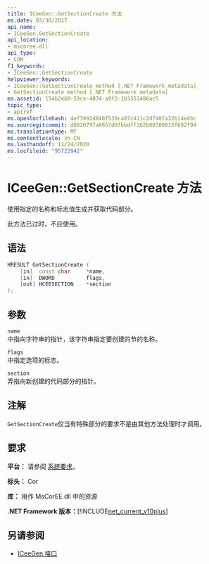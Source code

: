 ```yaml
---
title: ICeeGen::GetSectionCreate 方法
ms.date: 03/30/2017
api_name:
- ICeeGen.GetSectionCreate
api_location:
- mscoree.dll
api_type:
- COM
f1_keywords:
- ICeeGen::GetSectionCreate
helpviewer_keywords:
- ICeeGen::GetSectionCreate method [.NET Framework metadata]
- GetSectionCreate method [.NET Framework metadata]
ms.assetid: 154b2460-59ce-4874-a9f2-1b3353486ac5
topic_type:
- apiref
ms.openlocfilehash: 4ef3992d840f539ca07c411c2d740fa32b14edbc
ms.sourcegitcommit: d8020797a6657d0fbbdff362b80300815f682f94
ms.translationtype: MT
ms.contentlocale: zh-CN
ms.lasthandoff: 11/24/2020
ms.locfileid: "95722942"
---
```

# <a name="iceegengetsectioncreate-method"></a>ICeeGen::GetSectionCreate 方法

使用指定的名称和标志值生成并获取代码部分。  
  
 此方法已过时，不应使用。  
  
## <a name="syntax"></a>语法  
  
```cpp  
HRESULT GetSectionCreate (  
    [in]  const char     *name,  
    [in]  DWORD          flags,  
    [out] HCEESECTION    *section  
);  
```  
  
## <a name="parameters"></a>参数  

 `name`  
 中指向字符串的指针，该字符串指定要创建的节的名称。  
  
 `flags`  
 中指定选项的标志。  
  
 `section`  
 弄指向新创建的代码部分的指针。  
  
## <a name="remarks"></a>注解  

 `GetSectionCreate`仅当有特殊部分的要求不是由其他方法处理时才调用。  
  
## <a name="requirements"></a>要求  

 **平台：** 请参阅 [系统要求](../../get-started/system-requirements.md)。  
  
 **标头：** Cor  
  
 **库：** 用作 MsCorEE.dll 中的资源  
  
 **.NET Framework 版本：**[!INCLUDE[net_current_v10plus](../../../../includes/net-current-v10plus-md.md)]  
  
## <a name="see-also"></a>另请参阅

- [ICeeGen 接口](iceegen-interface.md)
